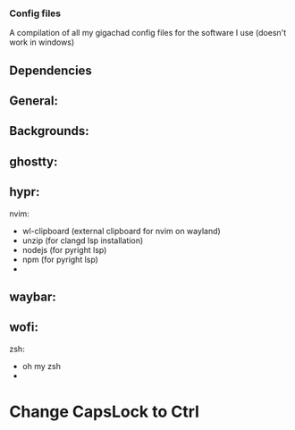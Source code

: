 ### Config files
 A compilation of all my gigachad config files for the software I use (doesn't work in windows)

## Dependencies
General:
- 

Backgrounds: 
- 

ghostty:
- 

hypr:
- 

nvim:
- wl-clipboard (external clipboard for nvim on wayland)
- unzip (for clangd lsp installation)
- nodejs (for pyright lsp)
- npm (for pyright lsp)
- 

waybar:
- 

wofi:
- 

zsh:
- oh my zsh
- 

# Change CapsLock to Ctrl

